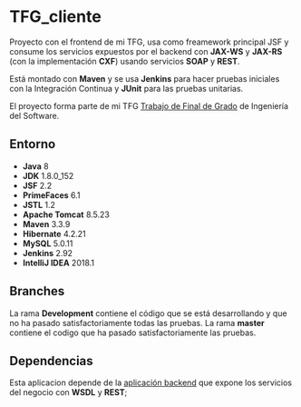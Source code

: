 # TFG_cliente

Proyecto con el frontend de mi TFG, usa como freamework principal JSF y consume los servicios expuestos por el backend con **JAX-WS** y **JAX-RS** (con la implementación **CXF**) usando servicios **SOAP** y **REST**.

Está montado con **Maven** y se usa **Jenkins** para hacer pruebas iniciales con la Integración Continua y **JUnit** para las pruebas unitarias. 


El proyecto forma parte de mi TFG [Trabajo de Final de Grado](https://hunzagit.github.io/Portfolio-Online/#TFG) de Ingeniería del Software.


## Entorno

 - **Java** 8
 - **JDK** 1.8.0_152
 - **JSF** 2.2
 - **PrimeFaces** 6.1
 - **JSTL** 1.2
 - **Apache Tomcat** 8.5.23
 - **Maven** 3.3.9
 - **Hibernate** 4.2.21
 - **MySQL** 5.0.11
 - **Jenkins** 2.92
 - **IntelliJ IDEA** 2018.1
 

## Branches

La rama **Development** contiene el código que se está desarrollando y que no ha pasado satisfactoriamente todas las pruebas.
La rama **master** contiene el codigo que ha pasado satisfactoriamente las pruebas.

 
## Dependencias

Esta aplicacion depende de la [aplicación backend](https://github.com/hunzaGit/TFG_server) que expone los servicios del negocio con **WSDL** y **REST**;

